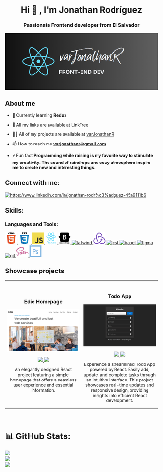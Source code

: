 <div align="center">
  <h1 align="center">Hi 👋 , I'm Jonathan Rodríguez</h1>
  <h3 align="center">Passionate Frontend developer from El Salvador</h3>
  <img align="rigth" alt="Hero Frontend" src="https://github.com/varJonathanR/varJonathanR/blob/main/vJRBanner.png">
</div>

## About me

- 🌱 Currently learning **Redux**
  
- 🔗 All my links are available at [LinkTree](https://linktr.ee/varjonathanr)

- 👨‍💻 All of my projects are available at [varJonathanR](https://varjonathanrv1.netlify.app/)

- 📫 How to reach me **varjonathanr@gmail.com**

- ⚡ Fun fact **Programming while raining is my favorite way to stimulate my creativity. The sound of raindrops and cozy atmosphere inspire me to create new and interesting things.**

## Connect with me:
<p align="left">
<a href="https://www.linkedin.com/in/jonathan-rodr%c3%adguez-45a9111b6" target="blank"><img align="center" src="https://raw.githubusercontent.com/rahuldkjain/github-profile-readme-generator/master/src/images/icons/Social/linked-in-alt.svg" alt="https://www.linkedin.com/in/jonathan-rodr%c3%adguez-45a9111b6" height="30" width="40" /></a>
</p>

## Skills:
<p align="left">  
  <h3 align="left">Languages and Tools:</h3>
  <a href="https://www.w3.org/html/" target="_blank" rel="noreferrer"> 
    <img src="https://raw.githubusercontent.com/devicons/devicon/master/icons/html5/html5-original-wordmark.svg" alt="html5" width="40" height="40"/> 
  </a> 
  <a href="https://www.w3schools.com/css/" target="_blank" rel="noreferrer"> 
    <img src="https://raw.githubusercontent.com/devicons/devicon/master/icons/css3/css3-original-wordmark.svg" alt="css3" width="40" height="40"/> 
  </a>  
  <a href="https://developer.mozilla.org/en-US/docs/Web/JavaScript" target="_blank" rel="noreferrer"> 
    <img src="https://raw.githubusercontent.com/devicons/devicon/master/icons/javascript/javascript-original.svg" alt="javascript" width="40" height="40"/> 
  </a>
  <a href="https://reactjs.org/" target="_blank" rel="noreferrer"> 
    <img src="https://raw.githubusercontent.com/devicons/devicon/master/icons/react/react-original-wordmark.svg" alt="react" width="40" height="40"/> 
  </a>  
  <a href="https://getbootstrap.com" target="_blank" rel="noreferrer"> 
    <img src="https://raw.githubusercontent.com/devicons/devicon/master/icons/bootstrap/bootstrap-plain-wordmark.svg" alt="bootstrap" width="40" height="40"/> 
  </a> 
  <a href="https://tailwindcss.com/" target="_blank" rel="noreferrer"> 
    <img src="https://www.vectorlogo.zone/logos/tailwindcss/tailwindcss-icon.svg" alt="tailwind" width="40" height="40"/> 
  </a>
  <a href="https://redux.js.org" target="_blank" rel="noreferrer"> 
    <img src="https://raw.githubusercontent.com/devicons/devicon/master/icons/redux/redux-original.svg" alt="redux" width="40" height="40"/> </a>
  <a href="https://jestjs.io" target="_blank" rel="noreferrer"> 
    <img src="https://www.vectorlogo.zone/logos/jestjsio/jestjsio-icon.svg" alt="jest" width="40" height="40"/> 
  </a>
  <a href="https://babeljs.io/" target="_blank" rel="noreferrer"> 
    <img src="https://www.vectorlogo.zone/logos/babeljs/babeljs-icon.svg" alt="babel" width="40" height="40"/> 
  </a>
  <a href="https://www.figma.com/" target="_blank" rel="noreferrer"> 
    <img src="https://www.vectorlogo.zone/logos/figma/figma-icon.svg" alt="figma" width="40" height="40"/> </a> <a href="https://git-scm.com/" target="_blank" rel="noreferrer"> <img src="https://www.vectorlogo.zone/logos/git-scm/git-scm-icon.svg" alt="git" width="40" height="40"/> 
  </a>
  <a href="https://sass-lang.com" target="_blank" rel="noreferrer"> 
    <img src="https://raw.githubusercontent.com/devicons/devicon/master/icons/sass/sass-original.svg" alt="sass" width="40" height="40"/> 
  </a>
  <a href="https://www.photoshop.com/en" target="_blank" rel="noreferrer"> 
    <img src="https://raw.githubusercontent.com/devicons/devicon/master/icons/photoshop/photoshop-line.svg" alt="photoshop" width="40" height="40"/> 
  </a>
</p>

## **Showcase** projects

<table>
<tr>
  <td width="50%">
    <h3 align="center">Edie Homepage</h3>
    <div align="center">
      <a href="https://edie-homepage-varjonathanr.netlify.app/" target="_blank"><img src="https://github.com/varJonathanR/edie-homepage/blob/main/src/assets/edie-homepage-preview.png" width="400" alt="Edie homepage preview"></a>
        <p>
          <a href="https://github.com/varJonathanR/edie-homepage.git" target="_blank">
            <img src="https://img.shields.io/badge/CODE-ff9?style=for-the-badge&logo=github&logoColor=black">
          </a>
          <a href="https://edie-homepage-varjonathanr.netlify.app/" target="_blank">
            <img src="https://img.shields.io/badge/DEMO-blue?style=for-the-badge&color=fbfc40">
          </a>
        </p>
        <p>An elegantly designed React project featuring a simple homepage that offers a seamless user experience and essential information.</p>
      </div>                                                                               
  </td>
  <td width="50%">
    <br>
    <h3 align="center">Todo App</h3>
    <div align="center">                                       
      <a href="https://todo-app-varjonathanr.netlify.app/" target="_blank"><img src="https://github.com/varJonathanR/todo-app/blob/main/src/assets/todo-app_preview.png" width="400" alt="Todo App preview"></a>
      <br>
      <p>
        <a href="https://github.com/varJonathanR/todo-app" target="_blank">
          <img src="https://img.shields.io/badge/CODE-80ffaa?style=for-the-badge&logo=github&logoColor=black">
       </a>
        <a href="https://todo-app-varjonathanr.netlify.app/" target="_blank">
         <img src="https://img.shields.io/badge/DEM0-green?style=for-the-badge&color=3fFD7f">
        </a>
      </p>
      <p>Experience a streamlined Todo App powered by React. Easily add, update, and complete tasks through an intuitive interface. This project showcases real-time updates and responsive design, providing insights into efficient React development.</p>
     </div>                                                             
    </table>                                                                                 
  </div>
<br>

# 📊 GitHub Stats:
![](https://github-readme-stats.vercel.app/api?username=varJonathanR&theme=nightowl&hide_border=false&include_all_commits=true&count_private=true)<br/>
![](https://github-readme-streak-stats.herokuapp.com/?user=varJonathanR&theme=nightowl&hide_border=false)<br/>
![](https://github-readme-stats.vercel.app/api/top-langs/?username=varJonathanR&theme=nightowl&hide_border=false&include_all_commits=true&count_private=true&layout=compact)
